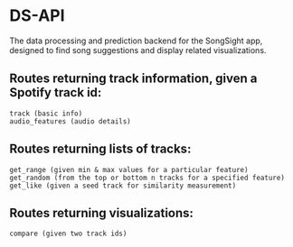# DS-API

The data processing and prediction backend for the SongSight app, designed to find song suggestions and display related visualizations.

## Routes returning track information, given a Spotify track id:
    track (basic info)
    audio_features (audio details)

## Routes returning lists of tracks:
    get_range (given min & max values for a particular feature)
    get_random (from the top or bottom n tracks for a specified feature)
    get_like (given a seed track for similarity measurement)

## Routes returning visualizations:
    compare (given two track ids)

